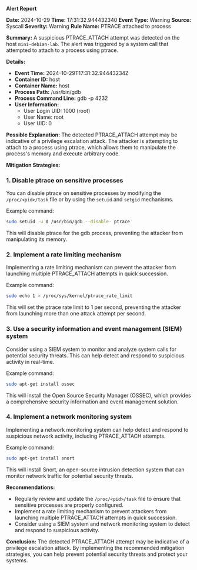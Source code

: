 **Alert Report**

**Date:** 2024-10-29
**Time:** 17:31:32.944432340
**Event Type:** Warning
**Source:** Syscall
**Severity:** Warning
**Rule Name:** PTRACE attached to process

**Summary:**
A suspicious PTRACE_ATTACH attempt was detected on the host `mini-debian-lab`. The alert was triggered by a system call that attempted to attach to a process using ptrace.

**Details:**

* **Event Time:** 2024-10-29T17:31:32.94443234Z
* **Container ID:** host
* **Container Name:** host
* **Process Path:** /usr/bin/gdb
* **Process Command Line:** gdb -p 4232
* **User Information:**
	+ User Login UID: 1000 (root)
	+ User Name: root
	+ User UID: 0

**Possible Explanation:**
The detected PTRACE_ATTACH attempt may be indicative of a privilege escalation attack. The attacker is attempting to attach to a process using ptrace, which allows them to manipulate the process's memory and execute arbitrary code.

**Mitigation Strategies:**

### 1. Disable ptrace on sensitive processes

You can disable ptrace on sensitive processes by modifying the `/proc/<pid>/task` file or by using the `setuid` and `setgid` mechanisms.

Example command:
```bash
sudo setuid -u 0 /usr/bin/gdb --disable- ptrace
```
This will disable ptrace for the gdb process, preventing the attacker from manipulating its memory.

### 2. Implement a rate limiting mechanism

Implementing a rate limiting mechanism can prevent the attacker from launching multiple PTRACE_ATTACH attempts in quick succession.

Example command:
```bash
sudo echo 1 > /proc/sys/kernel/ptrace_rate_limit
```
This will set the ptrace rate limit to 1 per second, preventing the attacker from launching more than one attack attempt per second.

### 3. Use a security information and event management (SIEM) system

Consider using a SIEM system to monitor and analyze system calls for potential security threats. This can help detect and respond to suspicious activity in real-time.

Example command:
```bash
sudo apt-get install ossec
```
This will install the Open Source Security Manager (OSSEC), which provides a comprehensive security information and event management solution.

### 4. Implement a network monitoring system

Implementing a network monitoring system can help detect and respond to suspicious network activity, including PTRACE_ATTACH attempts.

Example command:
```bash
sudo apt-get install snort
```
This will install Snort, an open-source intrusion detection system that can monitor network traffic for potential security threats.

**Recommendations:**

* Regularly review and update the `/proc/<pid>/task` file to ensure that sensitive processes are properly configured.
* Implement a rate limiting mechanism to prevent attackers from launching multiple PTRACE_ATTACH attempts in quick succession.
* Consider using a SIEM system and network monitoring system to detect and respond to suspicious activity.

**Conclusion:**
The detected PTRACE_ATTACH attempt may be indicative of a privilege escalation attack. By implementing the recommended mitigation strategies, you can help prevent potential security threats and protect your systems.